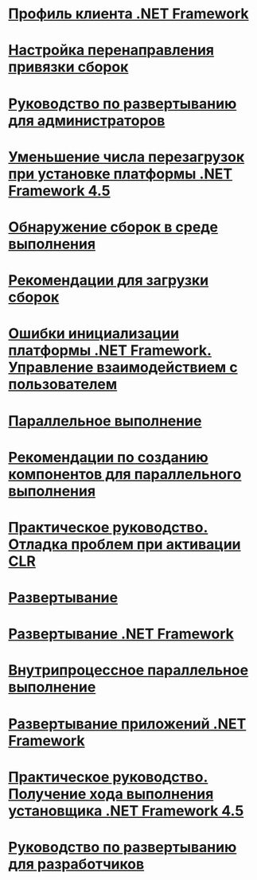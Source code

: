 # [Профиль клиента .NET Framework](client-profile.md)
# [Настройка перенаправления привязки сборок](configuring-assembly-binding-redirection.md)
# [Руководство по развертыванию для администраторов](guide-for-administrators.md)
# [Уменьшение числа перезагрузок при установке платформы .NET Framework 4.5](reducing-system-restarts.md)
# [Обнаружение сборок в среде выполнения](how-the-runtime-locates-assemblies.md)
# [Рекомендации для загрузки сборок](best-practices-for-assembly-loading.md)
# [Ошибки инициализации платформы .NET Framework. Управление взаимодействием с пользователем](initialization-errors-managing-the-user-experience.md)
# [Параллельное выполнение](side-by-side-execution.md)
# [Рекомендации по созданию компонентов для параллельного выполнения](guidelines-for-creating-components-for-side-by-side-execution.md)
# [Практическое руководство. Отладка проблем при активации CLR](how-to-debug-clr-activation-issues.md)
# [Развертывание](net-framework-and-applications.md)
# [Развертывание .NET Framework](index.md)
# [Внутрипроцессное параллельное выполнение](in-process-side-by-side-execution.md)
# [Развертывание приложений .NET Framework](net-framework-applications.md)
# [Практическое руководство. Получение хода выполнения установщика .NET Framework 4.5](how-to-get-progress-from-the-dotnet-installer.md)
# [Руководство по развертыванию для разработчиков](deployment-guide-for-developers.md)
